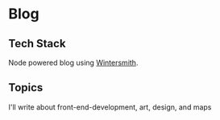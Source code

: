 
# Blog

## Tech Stack

Node powered blog using [Wintersmith](https://github.com/jnordberg/wintersmith).

## Topics

I'll write about front-end-development, art, design, and maps
